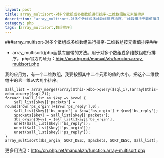 ```yaml
---
layout: post
title: array_multisort-对多个数组或多维数组进行排序-二维数组按元素值排序
description: "array_multisort-对多个数组或多维数组进行排序-二维数组按元素值排序"
category: php
tags: [array_multisort,数组排序]
---
```

###array_multisort-对多个数组或多维数组进行排序-二维数组按元素值排序###

- array_multisort()php函数库自带的方法。用于对多个数组或多维数组进行排序。
php官方网址为：http://cn.php.net/manual/zh/function.array-multisort.php

我的应用为，有一个二维数组，我要按照其中二个元素的值的大小，把这个二维数组中的第一维从大到小排序。

	$all_list = array_merge((array)$this->dbo->query($sql_1),(array)$this->dbo->query($sql_2));
	foreach ($all_list as $key => $row) {
		$all_list[$key]['packets'] = round($row['ps_orgin']+$row['ps_reply'],0);
		$all_list[$key]['bs_orgin'] = $row['bs_orgin'] + $row['bs_reply'];
		$packets[$key] = $all_list[$key]['packets'];
		$bs_orgin[$key] = $all_list[$key]['bs_orgin'];
		unset($all_list[$key]['bs_reply']);
		unset($all_list[$key]['ps_orgin']);
		unset($all_list[$key]['ps_reply']);
	}
	array_multisort($bs_orgin, SORT_DESC, $packets, SORT_DESC, $all_list);

更多用法见：http://cn.php.net/manual/zh/function.array-multisort.php